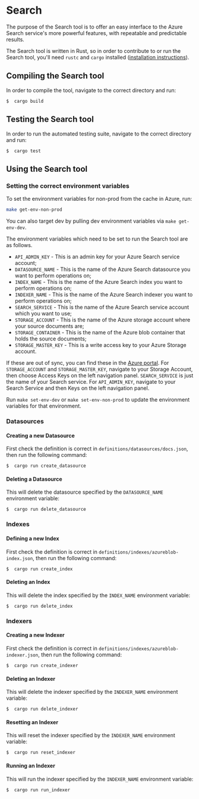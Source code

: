 # Search

The purpose of the Search tool is to offer an easy interface to the Azure Search service's more powerful features, with repeatable and predictable results.

The Search tool is written in Rust, so in order to contribute to or run the Search tool, you'll need `rustc` and `cargo` installed ([installation instructions](https://doc.rust-lang.org/cargo/getting-started/installation.html)).

## Compiling the Search tool

In order to compile the tool, navigate to the correct directory and run:

```
$  cargo build
```

## Testing the Search tool

In order to run the automated testing suite, navigate to the correct directory and run:

```
$  cargo test
```

## Using the Search tool

### Setting the correct environment variables

To set the environment variables for non-prod from the cache in Azure, run:

```sh
make get-env-non-prod
```

You can also target dev by pulling dev environment variables via `make get-env-dev`.

The environment variables which need to be set to run the Search tool are as follows.

- `API_ADMIN_KEY` - This is an admin key for your Azure Search service account;
- `DATASOURCE_NAME` - This is the name of the Azure Search datasource you want to perform operations on;
- `INDEX_NAME` - This is the name of the Azure Search index you want to perform operations on;
- `INDEXER_NAME` - This is the name of the Azure Search indexer you want to perform operations on;
- `SEARCH_SERVICE` - This is the name of the Azure Search service account which you want to use;
- `STORAGE_ACCOUNT` - This is the name of the Azure storage account where your source documents are;
- `STORAGE_CONTAINER` - This is the name of the Azure blob container that holds the source documents;
- `STORAGE_MASTER_KEY` - This is a write access key to your Azure Storage account.

If these are out of sync, you can find these in the [Azure portal](https://portal.azure.com). For `STORAGE_ACCOUNT` and `STORAGE_MASTER_KEY`, navigate to your Storage Account, then choose Access Keys on the left navigation panel. `SEARCH_SERVICE` is just the name of your Search service. For `API_ADMIN_KEY`, navigate to your Search Service and then Keys on the left navigation panel.

Run `make set-env-dev` or `make set-env-non-prod` to update the environment variables for that environment.

### Datasources

#### Creating a new Datasource

First check the definition is correct in `definitions/datasources/docs.json`, then run the following command:

```
$  cargo run create_datasource
```

#### Deleting a Datasource

This will delete the datasource specified by the `DATASOURCE_NAME` environment variable:

```
$  cargo run delete_datasource
```

### Indexes

#### Defining a new Index

First check the definition is correct in `definitions/indexes/azureblob-index.json`, then run the following command:

```
$  cargo run create_index
```

#### Deleting an Index

This will delete the index specified by the `INDEX_NAME` environment variable:

```
$  cargo run delete_index
```

### Indexers

#### Creating a new Indexer

First check the definition is correct in `definitions/indexes/azureblob-indexer.json`, then run the following command:

```
$  cargo run create_indexer
```

#### Deleting an Indexer

This will delete the indexer specified by the `INDEXER_NAME` environment variable:

```
$  cargo run delete_indexer
```

#### Resetting an Indexer

This will reset the indexer specified by the `INDEXER_NAME` environment variable:

```
$  cargo run reset_indexer
```

#### Running an Indexer

This will run the indexer specified by the `INDEXER_NAME` environment variable:

```
$  cargo run run_indexer
```
